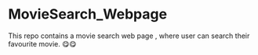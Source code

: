 # MovieSearch_Webpage
This repo contains a movie search web page , where user can search their favourite movie. 😋😋
